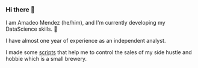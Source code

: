 ### Hi there 👋
I am Amadeo Mendez (he/him), and I'm currently developing my DataScience skills. 🌱

I have almost one year of experience as an independent analyst.

I made some [scripts](https://github.com/AmadeoMz/Scripts_for_sales_control_in_my_brewery) that help me to control the sales of my side hustle and hobbie which is a small brewery. 

<!--
**AmadeoMz/AmadeoMz** is a ✨ _special_ ✨ repository because its `README.md` (this file) appears on your GitHub profile.

Here are some ideas to get you started:

- 🔭 I’m currently working on ...
- 🌱 I’m currently learning ...
- 👯 I’m looking to collaborate on ...
- 🤔 I’m looking for help with ...
- 💬 Ask me about ...
- 📫 How to reach me: ...
- 😄 Pronouns: ...
- ⚡ Fun fact: ...
-->


